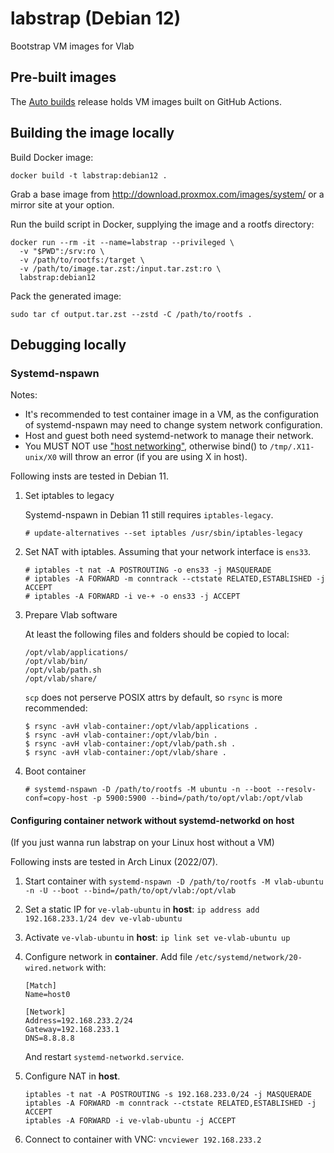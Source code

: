 # labstrap (Debian 12)

Bootstrap VM images for Vlab

## Pre-built images

The [Auto builds](https://github.com/USTC-vlab/labstrap/releases/tag/auto-build-debian12) release holds VM images built on GitHub Actions.

## Building the image locally

Build Docker image:

```shell
docker build -t labstrap:debian12 .
```

Grab a base image from <http://download.proxmox.com/images/system/> or a mirror site at your option.

Run the build script in Docker, supplying the image and a rootfs directory:

```shell
docker run --rm -it --name=labstrap --privileged \
  -v "$PWD":/srv:ro \
  -v /path/to/rootfs:/target \
  -v /path/to/image.tar.zst:/input.tar.zst:ro \
  labstrap:debian12
```

Pack the generated image:

```shell
sudo tar cf output.tar.zst --zstd -C /path/to/rootfs .
```

## Debugging locally

### Systemd-nspawn

Notes:

- It's recommended to test container image in a VM, as the configuration of systemd-nspawn may need to change system network configuration.
- Host and guest both need systemd-network to manage their network.
- You MUST NOT use ["host networking"](https://wiki.archlinux.org/title/systemd-nspawn#Use_host_networking), otherwise bind() to `/tmp/.X11-unix/X0` will throw an error (if you are using X in host).

Following insts are tested in Debian 11.

1. Set iptables to legacy

    Systemd-nspawn in Debian 11 still requires `iptables-legacy`.

    ```console
    # update-alternatives --set iptables /usr/sbin/iptables-legacy
    ```

2. Set NAT with iptables. Assuming that your network interface is `ens33`.

    ```console
    # iptables -t nat -A POSTROUTING -o ens33 -j MASQUERADE
    # iptables -A FORWARD -m conntrack --ctstate RELATED,ESTABLISHED -j ACCEPT
    # iptables -A FORWARD -i ve-+ -o ens33 -j ACCEPT
    ```

3. Prepare Vlab software

    At least the following files and folders should be copied to local:

    ```
    /opt/vlab/applications/
    /opt/vlab/bin/
    /opt/vlab/path.sh
    /opt/vlab/share/
    ```

    `scp` does not perserve POSIX attrs by default, so `rsync` is more recommended:

    ```
    $ rsync -avH vlab-container:/opt/vlab/applications .
    $ rsync -avH vlab-container:/opt/vlab/bin .
    $ rsync -avH vlab-container:/opt/vlab/path.sh .
    $ rsync -avH vlab-container:/opt/vlab/share .
    ```

4. Boot container

    ```console
    # systemd-nspawn -D /path/to/rootfs -M ubuntu -n --boot --resolv-conf=copy-host -p 5900:5900 --bind=/path/to/opt/vlab:/opt/vlab
    ```

#### Configuring container network without systemd-networkd on host

(If you just wanna run labstrap on your Linux host without a VM)

Following insts are tested in Arch Linux (2022/07).

1. Start container with `systemd-nspawn -D /path/to/rootfs -M vlab-ubuntu -n -U --boot --bind=/path/to/opt/vlab:/opt/vlab`
2. Set a static IP for `ve-vlab-ubuntu` in **host**: `ip address add 192.168.233.1/24 dev ve-vlab-ubuntu`
3. Activate `ve-vlab-ubuntu` in **host**: `ip link set ve-vlab-ubuntu up`
4. Configure network in **container**. Add file `/etc/systemd/network/20-wired.network` with:

    ```
    [Match]
    Name=host0

    [Network]
    Address=192.168.233.2/24
    Gateway=192.168.233.1
    DNS=8.8.8.8
    ```

    And restart `systemd-networkd.service`.

5. Configure NAT in **host**.

    ```
    iptables -t nat -A POSTROUTING -s 192.168.233.0/24 -j MASQUERADE
    iptables -A FORWARD -m conntrack --ctstate RELATED,ESTABLISHED -j ACCEPT
    iptables -A FORWARD -i ve-vlab-ubuntu -j ACCEPT
    ```

6. Connect to container with VNC: `vncviewer 192.168.233.2`
